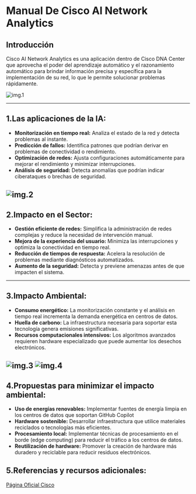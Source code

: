 # Manual De Cisco Al Network Analytics 

## Introducción 
Cisco AI Network Analytics es una aplicación dentro de Cisco DNA Center que aprovecha el poder del aprendizaje automático y el razonamiento automático para brindar información precisa y específica para la implementación de su red, lo que le permite solucionar problemas rápidamente. 

![img.1](https://www.cisco.com/c/dam/en/us/td/i/400001-500000/430001-440000/438001-439000/438909.jpg)


---

## 1.Las aplicaciones de la IA: 
- **Monitorización en tiempo real:** Analiza el estado de la red y detecta problemas al instante. 
- **Predicción de fallos:** Identifica patrones que podrían derivar en problemas de conectividad o rendimiento.
- **Optimización de redes:** Ajusta configuraciones automáticamente para mejorar el rendimiento y minimizar interrupciones.  
- **Análisis de seguridad:** Detecta anomalías que podrían indicar ciberataques o brechas de seguridad.

![img.2](https://storage.googleapis.com/blogs-images-new/ciscoblogs/1/5cf80e763aeab.jpg)
---

## 2.Impacto en el Sector:

- **Gestión eficiente de redes:** Simplifica la administración de redes complejas y reduce la necesidad de intervención manual.
- **Mejora de la experiencia del usuario:** Minimiza las interrupciones y optimiza la conectividad en tiempo real.  
- **Reducción de tiempos de respuesta:** Acelera la resolución de problemas mediante diagnósticos automatizados.  
- **Aumento de la seguridad:** Detecta y previene amenazas antes de que impacten el sistema.  

---

## 3.Impacto Ambiental: 

- **Consumo energético:** La monitorización constante y el análisis en tiempo real incrementa la demanda energética en centros de datos.
- **Huella de carbono:** La infraestructura necesaria para soportar esta tecnología genera emisiones significativas.
- **Recursos computacionales intensivos:** Los algoritmos avanzados requieren hardware especializado que puede aumentar los desechos electrónicos.

![img.3](https://mail.google.com/mail/u/0/?tab=rm&ogbl#inbox/QgrcJHrnxTVcxbGFlWLWklbjZXRwSDvdFRL?projector=1&messagePartId=0.1)
![img.4](https://mail.google.com/mail/u/0/?tab=rm&ogbl#inbox/QgrcJHrnxTVcxbGFlWLWklbjZXRwSDvdFRL?projector=1&messagePartId=0.2)
---

## 4.Propuestas para minimizar el impacto ambiental: 

- **Uso de energías renovables:** Implementar fuentes de energía limpia en los centros de datos que soportan GitHub Copilot
- **Hardware sostenible:** Desarrollar infraestructura que utilice materiales reciclados o tecnologías más eficientes.
- **Procesamiento local:** Implementar técnicas de procesamiento en el borde (edge computing) para reducir el tráfico a los centros de datos.
- **Reutilización de hardware:** Promover la creación de hardware más duradero y reciclable para reducir residuos electrónicos. 

## 5.Referencias y recursos adicionales: 
[Página Oficial Cisco](https://www.cisco.com/c/en/us/td/docs/cloud-systems-management/network-automation-and-management/dna-center-assurance/2-3-5/b_cisco_dna_assurance_2_3_5_ug/b_cisco_dna_assurance_2_3_3_ug_chapter_010.html)


